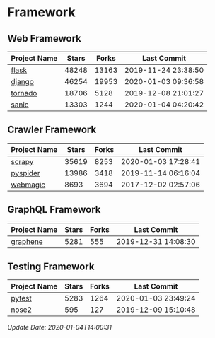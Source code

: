 # Framework

## Web Framework

| Project Name | Stars | Forks | Last Commit |
| ------------ | ----- | ----- | ----------- |
| [flask](https://github.com/pallets/flask) | 48248 | 13163 | 2019-11-24 23:38:50 |
| [django](https://github.com/django/django) | 46254 | 19953 | 2020-01-03 09:36:58 |
| [tornado](https://github.com/tornadoweb/tornado) | 18706 | 5128 | 2019-12-08 21:01:27 |
| [sanic](https://github.com/huge-success/sanic) | 13303 | 1244 | 2020-01-04 04:20:42 |

## Crawler Framework

| Project Name | Stars | Forks | Last Commit |
| ------------ | ----- | ----- | ----------- |
| [scrapy](https://github.com/scrapy/scrapy) | 35619 | 8253 | 2020-01-03 17:28:41 |
| [pyspider](https://github.com/binux/pyspider) | 13986 | 3418 | 2019-11-14 06:16:04 |
| [webmagic](https://github.com/code4craft/webmagic) | 8693 | 3694 | 2017-12-02 02:57:06 |

## GraphQL Framework

| Project Name | Stars | Forks | Last Commit |
| ------------ | ----- | ----- | ----------- |
| [graphene](https://github.com/graphql-python/graphene) | 5281 | 555 | 2019-12-31 14:08:30 |

## Testing Framework

| Project Name | Stars | Forks | Last Commit |
| ------------ | ----- | ----- | ----------- |
| [pytest](https://github.com/pytest-dev/pytest) | 5283 | 1264 | 2020-01-03 23:49:24 |
| [nose2](https://github.com/nose-devs/nose2) | 595 | 127 | 2019-12-09 15:10:48 |

*Update Date: 2020-01-04T14:00:31*